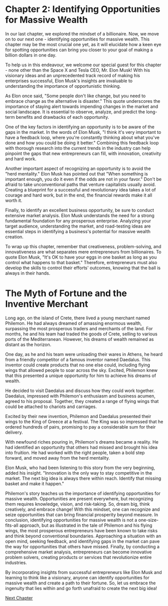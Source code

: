 # Chapter 2: Identifying Opportunities for Massive Wealth

In our last chapter, we explored the mindset of a billionaire. Now, we move on to our next one - identifying opportunities for massive wealth. This chapter may be the most crucial one yet, as it will elucidate how a keen eye for spotting opportunities can bring you closer to your goal of making a billion dollars in one day. 

To help us in this endeavour, we welcome our special guest for this chapter - none other than the Space X and Tesla CEO, Mr. Elon Musk! With his visionary ideas and an unprecedented track record of making his enterprises successful, Elon Musk's insights are invaluable to understanding the importance of opportunistic thinking.

As Elon once said, "Some people don't like change, but you need to embrace change as the alternative is disaster." This quote underscores the importance of staying alert towards impending changes in the market and social landscape. It is essential to observe, analyze, and predict the long-term benefits and drawbacks of each opportunity.

One of the key factors in identifying an opportunity is to be aware of the gaps in the market. In the words of Elon Musk, "I think it's very important to have a feedback loop, where you're constantly thinking about what you've done and how you could be doing it better." Combining this feedback loop with thorough research into the current trends in the industry can help pinpoint the gaps that new entrepreneurs can fill, with innovation, creativity and hard work.

Another important aspect of recognizing an opportunity is to avoid the "herd mentality." Elon Musk has pointed out that "When something is important enough, you do it even if the odds are not in your favor." Don't be afraid to take unconventional paths that venture capitalists usually avoid. Creating a blueprint for a successful and revolutionary idea takes a lot of courage and hard work, but in the end, the financial rewards make it all worth it.

Finally, to identify an excellent business opportunity, be sure to conduct extensive market analysis. Elon Musk understands the need for a strong fundamental foundation for any prosperous enterprise. Analyzing your target audience, understanding the market, and road-testing ideas are essential steps in identifying a business's potential for massive wealth creation.

To wrap up this chapter, remember that creativeness, problem-solving, and innovativeness are what separates mere entrepreneurs from billionaires. To quote Elon Musk, "It's OK to have your eggs in one basket as long as you control what happens to that basket." Therefore, entrepreneurs must also develop the skills to control their efforts' outcomes, knowing that the ball is always in their hands.
# The Myth of Fortune and the Inventive Merchant

Long ago, on the island of Crete, there lived a young merchant named Philemon. He had always dreamed of amassing enormous wealth, surpassing the most prosperous traders and merchants of the land. For months, he and his team had traded the goods of Crete, selling to various ports of the Mediterranean. However, his dreams of wealth remained as distant as the horizon.

One day, as he and his team were unloading their wares in Athens, he heard from a friendly competitor of a famous inventor named Daedalus. This inventor could create products that no one else could, including flying wings that allowed people to soar across the sky. Excited, Philemon knew that this presented a unique opportunity for him to achieve his dreams of wealth.

He decided to visit Daedalus and discuss how they could work together. Daedalus, impressed with Philemon's enthusiasm and business acumen, agreed to his proposal. Together, they created a range of flying wings that could be attached to chariots and carriages.

Excited by their new invention, Philemon and Daedalus presented their wings to the King of Greece at a festival. The King was so impressed that he ordered hundreds of pairs, promising to pay a considerable sum for their delivery.

With newfound riches pouring in, Philemon's dreams became a reality. He had identified an opportunity that others had missed and brought his idea into fruition. He had worked with the right people, taken a bold step forward, and moved away from the herd mentality. 

Elon Musk, who had been listening to this story from the very beginning, added his insight. "Innovation is the only way to stay competitive in the market. The next big idea is always there within reach. Identify that missing basket and make it happen."

Philemon's story teaches us the importance of identifying opportunities for massive wealth. Opportunities are present everywhere, but recognizing them requires knowledge, vision, and risk-taking. So, dream big, think creatively, and embrace change! With this mindset, one can recognize and seize opportunities that can bring financial prosperity beyond measure.
In conclusion, identifying opportunities for massive wealth is not a one-size-fits-all approach, but as illustrated in the tale of Philemon and his flying wings, the most prosperous entrepreneurs have been known to take risks and think beyond conventional boundaries. Approaching a situation with an open mind, seeking feedback, and identifying gaps in the market can pave the way for opportunities that others have missed. Finally, by conducting a comprehensive market analysis, entrepreneurs can become innovative problem solvers, creating products or services that revolutionize entire industries.

By incorporating insights from successful entrepreneurs like Elon Musk and learning to think like a visionary, anyone can identify opportunities for massive wealth and create a path to their fortune. So, let us embrace the ingenuity that lies within and go forth unafraid to create the next big idea!


[Next Chapter](03_Chapter03.md)